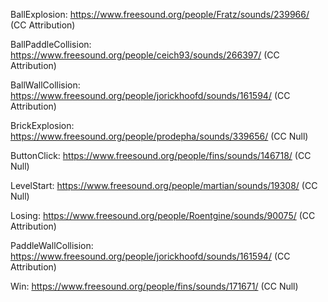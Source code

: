 BallExplosion:
https://www.freesound.org/people/Fratz/sounds/239966/ (CC Attribution)

BallPaddleCollision:
https://www.freesound.org/people/ceich93/sounds/266397/ (CC Attribution)

BallWallCollision:
https://www.freesound.org/people/jorickhoofd/sounds/161594/ (CC Attribution)

BrickExplosion:
https://www.freesound.org/people/prodepha/sounds/339656/ (CC Null)

ButtonClick: 
https://www.freesound.org/people/fins/sounds/146718/ (CC Null)

LevelStart:
https://www.freesound.org/people/martian/sounds/19308/ (CC Null)

Losing:
https://www.freesound.org/people/Roentgine/sounds/90075/ (CC Attribution)

PaddleWallCollision:
https://www.freesound.org/people/jorickhoofd/sounds/161594/ (CC Attribution)

Win:
https://www.freesound.org/people/fins/sounds/171671/ (CC Null)

